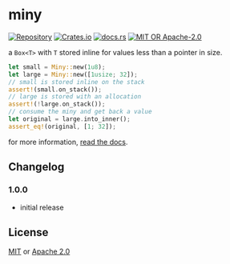 # miny
[![Repository](https://img.shields.io/badge/repository-GitHub-brightgreen.svg)](https://github.com/1e1001/miny)
[![Crates.io](https://img.shields.io/crates/v/miny)](https://crates.io/crates/miny)
[![docs.rs](https://img.shields.io/docsrs/miny)](https://docs.rs/miny)
[![MIT OR Apache-2.0](https://img.shields.io/crates/l/miny)](#License)

a `Box<T>` with `T` stored inline for values less than a pointer in size.
```rs
let small = Miny::new(1u8);
let large = Miny::new([1usize; 32]);
// small is stored inline on the stack
assert!(small.on_stack());
// large is stored with an allocation
assert!(!large.on_stack());
// consume the miny and get back a value
let original = large.into_inner();
assert_eq!(original, [1; 32]);
```

for more information, [read the docs](https://docs.rs/miny).

## Changelog
### 1.0.0
- initial release

## License
[MIT](./LICENSE-MIT) or [Apache 2.0](./LICENSE-APACHE)
